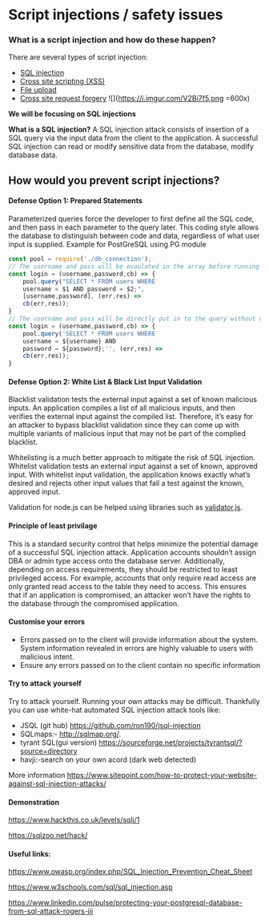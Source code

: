 # Script injections / safety issues

### What is a script injection and how do these happen?

There are several types of script injection:

- [SQL injection](https://www.owasp.org/index.php/SQL_Injection)
- [Cross site scripting (XSS)](https://www.owasp.org/index.php/Cross-site_Scripting_)
- [File upload](https://www.owasp.org/index.php/Unrestricted_File_Upload)
- [Cross site request forgery](<https://www.owasp.org/index.php/Cross-Site_Request_Forgery_(CSRF)>)
  ![](https://i.imgur.com/V2Bi7f5.png =600x)

**We will be focusing on SQL injections**

**What is a SQL injection?**
A SQL injection attack consists of insertion of a SQL query via the input data from the client to the application. A successful SQL injection can read or modify sensitive data from the database, modify database data.

## How would you prevent script injections?

#### Defense Option 1: Prepared Statements

Parameterized queries force the developer to first define all the SQL code, and then pass in each parameter to the query later. This coding style allows the database to distinguish between code and data, regardless of what user input is supplied.
Example for PostGreSQL using PG module

```javascript
const pool = require('./db_connection');
// The username and pass will be evaulated in the array before running the SQL statement. It will return an error
const login = (username,password,cb) => {
    pool.query("SELECT * FROM users WHERE
    username = $1 AND password = $2;",
    [username,password], (err,res) =>
    cb(err,res));
}
// The username and pass will be directly put in to the query without checking for SQL injections
const login = (username,password,cb) => {
    pool.query('SELECT * FROM users WHERE
    username = ${username} AND
    password = ${password};'', (err,res) =>
    cb(err,res));
}
```

#### Defense Option 2: White List & Black List Input Validation

Blacklist validation tests the external input against a set of known malicious inputs. An application compiles a list of all malicious inputs, and then verifies the external input against the compiled list. Therefore, it’s easy for an attacker to bypass blacklist validation since they can come up with multiple variants of malicious input that may not be part of the complied blacklist.

Whitelisting is a much better approach to mitigate the risk of SQL injection. Whitelist validation tests an external input against a set of known, approved input. With whitelist input validation, the application knows exactly what’s desired and rejects other input values that fail a test against the known, approved input.

Validation for node.js can be helped using libraries such as [validator.js](https://www.npmjs.com/package/validator).

#### Principle of least privilage

This is a standard security control that helps minimize the potential damage of a successful SQL injection attack. Application accounts shouldn’t assign DBA or admin type access onto the database server. Additionally, depending on access requirements, they should be restricted to least privileged access. For example, accounts that only require read access are only granted read access to the table they need to access. This ensures that if an application is compromised, an attacker won’t have the rights to the database through the compromised application.

#### Customise your errors

- Errors passed on to the client will provide information about the system. System information revealed in errors are highly valuable to users with malicious intent.
- Ensure any errors passed on to the client contain no specific information

#### Try to attack yourself

Try to attack yourself. Running your own attacks may be difficult. Thankfully you can use white-hat automated SQL injection attack tools like:

- JSQL (git hub) https://github.com/ron190/jsql-injection
- SQLmaps:- http://sqlmap.org/.
- tyrant SQL(gui version) https://sourceforge.net/projects/tyrantsql/?source=directory
- havji:-search on your own acord (dark web detected)

More information
https://www.sitepoint.com/how-to-protect-your-website-against-sql-injection-attacks/

#### Demonstration

https://www.hackthis.co.uk/levels/sqli/1

https://sqlzoo.net/hack/

#### Useful links:

https://www.owasp.org/index.php/SQL_Injection_Prevention_Cheat_Sheet

https://www.w3schools.com/sql/sql_injection.asp

https://www.linkedin.com/pulse/protecting-your-postgresql-database-from-sql-attack-rogers-iii
